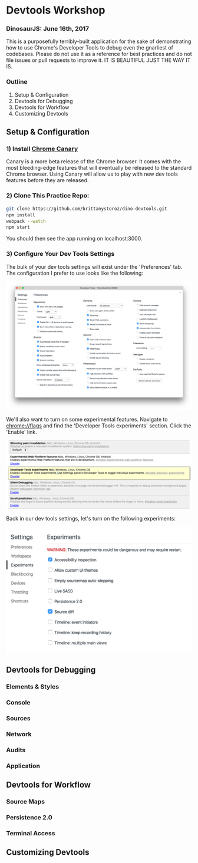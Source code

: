 # Devtools Workshop
### DinosaurJS: June 16th, 2017 

This is a purposefully terribly-built application for the sake of demonstrating how to use Chrome's Developer Tools to debug even the gnarliest of codebases. Please do not use it as a reference for best practices and do not file issues or pull requests to improve it. IT IS BEAUTIFUL JUST THE WAY IT IS.

### Outline
1) Setup & Configuration
2) Devtools for Debugging
3) Devtools for Workflow
4) Customizing Devtools

## Setup & Configuration

### 1) Install [Chrome Canary](https://www.google.com/chrome/browser/canary.html)

Canary is a more beta release of the Chrome browser. It comes with the most bleeding-edge features that will eventually be released to the standard Chrome browser. Using Canary will allow us to play with new dev tools features before they are released.

### 2) Clone This Practice Repo:

```bash
git clone https://github.com/brittanystoroz/dino-devtools.git 
npm install
webpack --watch
npm start
```

You should then see the app running on localhost:3000.

### 3) Configure Your Dev Tools Settings

The bulk of your dev tools settings will exist under the 'Preferences' tab. The configuration I prefer to use looks like the following: 

![Dev Tools Settings](./workshop-assets/settings.png)

We'll also want to turn on some experimental features. Navigate to [chrome://flags](chrome://flags) and find the 'Developer Tools experiments' section. Click the 'Enable' link.

![Chrome Flags](./workshop-assets/flags.png)

Back in our dev tools settings, let's turn on the following experiments:

![Initial Experiments](./workshop-assets/experiments-v1.png)



## Devtools for Debugging

### Elements & Styles
### Console
### Sources
### Network
### Audits
### Application


## Devtools for Workflow

### Source Maps
### Persistence 2.0
### Terminal Access

## Customizing Devtools